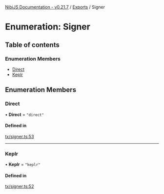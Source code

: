 [NibiJS Documentation - v0.21.7](../intro.md) / [Exports](../modules.md) / Signer

# Enumeration: Signer

## Table of contents

### Enumeration Members

- [Direct](Signer.md#direct)
- [Keplr](Signer.md#keplr)

## Enumeration Members

### Direct

• **Direct** = `"direct"`

#### Defined in

[tx/signer.ts:53](https://github.com/NibiruChain/ts-sdk/blob/a41de73/packages/nibijs/src/tx/signer.ts#L53)

---

### Keplr

• **Keplr** = `"keplr"`

#### Defined in

[tx/signer.ts:52](https://github.com/NibiruChain/ts-sdk/blob/a41de73/packages/nibijs/src/tx/signer.ts#L52)
